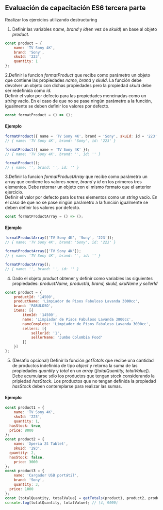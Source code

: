 ## Evaluación de capacitación ES6 tercera parte
Realizar los ejercicios utilizando destructuring

1. Definir las variables *name*, *brand* y *id*(en vez de *skuId*) en base al objeto *product*.

```javascript
const product = {
	name: 'TV Sony 4K',
	brand: 'Sony',
	skuId: '223',
	quantity: 1
};
```

2.Definir la funcion *formatProduct* que recibe como parámetro un objeto que contiene las propiedades *name*, *brand* y *skuId*. La función debe devolver 
un objeto con dichas propiedades pero la propiedad *skuId* debe ser redefinida como *id*.  
Definir el valor por defecto para las propiedades mencinadas como un *string* vacío. En el caso de que no se pase ningún parámetro a la función, igualmente se deben definir los valores por defecto.

```javascript
const formatProduct = () => ();
```


#### Ejemplo
```javascript
formatProduct({ name = 'TV Sony 4K', brand = 'Sony', skuId: id = '223' });
// { name: 'TV Sony 4K', brand: 'Sony', id: '223' }

formatProduct({ name = 'TV Sony 4K' });
// { name: 'TV Sony 4K', brand: '', id: '' }

formatProduct();
// { name: '', brand: '', id: '' }
```


3.Definir la funcion *formatProductArray* que recibe como parámetro un array que contiene los valores *name*, *brand* y *id* en los primeros tres elementos. Debe retornar un objeto con el mismo formato que el anterior ejercicio.  
Definir el valor por defecto para los tres elementos como un *string* vacío. En el caso de que no se pase ningún parámetro a la función igualmente se deben definir los valores por defecto.

```javascript
const formatProductArray = () => ();
```

#### Ejemplo
```javascript
formatProductArray(['TV Sony 4K', 'Sony', '223']);
// { name: 'TV Sony 4K', brand: 'Sony', id: '223' }

formatProductArray(['TV Sony 4K']);
// { name: 'TV Sony 4K', brand: '', id: '' }

formatProductArray();
// { name: '', brand: '', id: '' }
```
4. Dado el objeto *product* obtener y definir como variables las siguientes propiedades:
*productName, productId, brand, skuId, skuName y sellerId*

```javascript
const product = {
	productId: '14500',
	productName: 'Limpiador de Pisos Fabuloso Lavanda 3000cc',
	brand: 'FABULOSO',
	items: [{
		itemId: '14500',
		name: 'Limpiador de Pisos Fabuloso Lavanda 3000cc',
		nameComplete: 'Limpiador de Pisos Fabuloso Lavanda 3000cc',
		sellers: [{
			sellerId: '1',
			sellerName: 'Jumbo Colombia Food'
		}]
	}]
};
```

5. (Desafio opcional) Definir la función *getTotals* que recibe una cantidad de productos indefinida de tipo *object* y retorna la suma de las propiedades *quantity* y *total* en un *array* (*[totalQuantity, totalValue]*). 
Debe acumularse sólo los productos que tengan stock considerando la pripiedad *hasStock*. Los productos que no tengan definida la propiedad *hasStock* deben contemplarse para realizar las sumas.


#### Ejemplo
```javascript
const product1 = {
	name: 'TV Sony 4K',
	skuId: '223',
	quantity: 1,
  hasStock: true,
  price: 8000
};
const product2 = {
	name: 'Xperia Z4 Tablet',
	skuId: '293',
  quantity: 2,
  hasStock: false,
	price: 3000
};
const product3 = {
	name: 'Cargador USB portátil',
	brand: 'Sony',
	quantity: 3,
  price: 1000
};
const [totalQuantity, totalValue] = getTotals(product1, product2, product3);
console.log(totalQuantity, totalValue); // [4, 9000]
```

